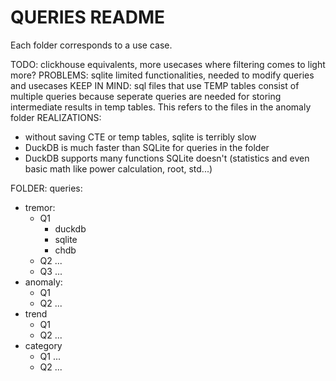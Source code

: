 # QUERIES README 

Each folder corresponds to a use case. 

TODO: clickhouse equivalents, more usecases where filtering comes to light more?
PROBLEMS: sqlite limited functionalities, needed to modify queries and usecases
KEEP IN MIND: sql files that use TEMP tables consist of multiple queries because seperate queries are needed for storing intermediate results in temp tables. This refers to the files in the anomaly folder
REALIZATIONS: 
- without saving CTE or temp tables, sqlite is terribly slow
- DuckDB is much faster than SQLite for queries in the folder
- DuckDB supports many functions SQLite doesn't (statistics and even basic math like power calculation, root, std...)

FOLDER: queries:
- tremor:
  - Q1
    - duckdb
    - sqlite
    - chdb
   - Q2 ...
   - Q3 ...
- anomaly:
  - Q1
  - Q2 ...
- trend
  - Q1
  - Q2 ...
- category
  - Q1 ...
  - Q2 ...

    
